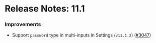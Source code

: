 # Release Notes: 11.1

### Improvements

- Support `password` type in multi-inputs in Settings (`v11.1.2`) ([#3047](https://github.com/GatoGraphQL/GatoGraphQL/pull/3047))
